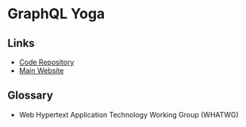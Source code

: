 # GraphQL Yoga

<!--
https://the-guild.dev/graphql/yoga-server/docs/integrations/integration-with-nestjs

https://github.com/dotansimha/graphql-yoga/blob/main/website/src/pages/docs/features/apollo-federation.mdx
-->

## Links

- [Code Repository](https://github.com/dotansimha/graphql-yoga)
- [Main Website](https://the-guild.dev/graphql/yoga-server)

## Glossary

- Web Hypertext Application Technology Working Group (WHATWG)
